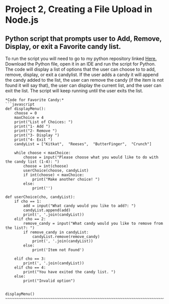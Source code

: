 # Project 2, Creating a File Upload in Node.js



## Python script that prompts user to Add, Remove, Display, or exit a Favorite candy list.  


To run the script you will need to go to my python repository linked [Here.](https://github.com/vanschwm/it3038c-scripts/blob/main/python/Project2Official.py) Download the Python file, open it in an IDE and run the script for Python. The code will display a list of options that the user can choose to to add, remove, display, or exit a candylist. If the user adds a candy it will append the candy added to the list, the user can remove the candy (if the item is not found it will say that), the user can display the current list, and the user can exit the list. The script will keep running until the user exits the list.   
~~~~~~~~~~~~~~~~~~~~~~~~~~~~~~~~~~~~~~~~~~~~~~~~~~~~~~~~~~~~~~~~~~~~~~~~~~~~~~~~~~~~~~~~~~~~~~~~~~~~~~~~~~~~~~~~~~~~~~~~~~
*Code for Favorite Candy:*
```javascript 
def displayMenu():
    choose = 0
    maxChoice = 4 
    print("List of Choices: ")
    print("1- Add ")
    print("2- Remove ")
    print("3- Display ")
    print("4- Exit ")
    candyList = ["Kitkat",  "Reeses",  "ButterFinger",  "Crunch"]
    
    while choose < maxChoice:
        choose = input("Please choose what you would like to do with the candy list (1-4): ")
        choose = int(choose)
        userChoice(choose, candyList)
        if int(choose) < maxChoice:
            print("Make another choice! ")
        else:
            print('')

def userChoice(cho, candyList): 
    if cho == 1:
        add = input("What candy would you like to add?: ")
        candyList.append(add)
        print(', '.join(candyList))
    elif cho == 2:
        remove_candy = input("What candy would you like to remove from the list?: ")
        if remove_candy in candyList:
            candyList.remove(remove_candy)
            print(', '.join(candyList))
        else:
            print('Item not Found')

    elif cho == 3:
        print(', '.join(candyList))
    elif cho == 4:
        print("You have exited the candy list. ")
    else:
        print("Invalid option")


displayMenu()
~~~~~~~~~~~~~~~~~~~~~~~~~~~~~~~~~~~~~~~~~~~~~~~~~~~~~~~~~~~~~~~~~~~~~~~~~~~~~~~~~~~~~~~~~~~~~~~~~~~~~~~~
